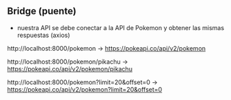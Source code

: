 ## Bridge (puente)

- nuestra API se debe conectar a la API de Pokemon y obtener las mismas respuestas (axios)

http://localhost:8000/pokemon -> https://pokeapi.co/api/v2/pokemon

http://localhost:8000/pokemon/pikachu -> https://pokeapi.co/api/v2/pokemon/pikachu

http://localhost:8000/pokemon?limit=20&offset=0 -> https://pokeapi.co/api/v2/pokemon?limit=20&offset=0
